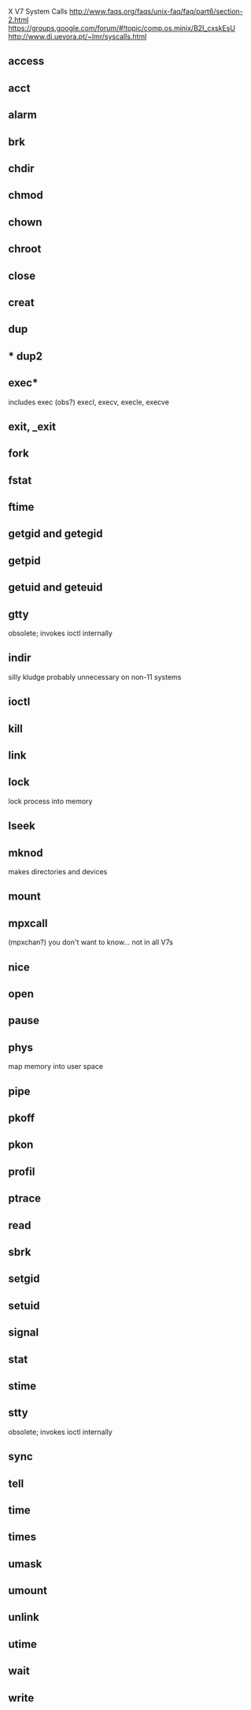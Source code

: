 X V7 System Calls
http://www.faqs.org/faqs/unix-faq/faq/part6/section-2.html
https://groups.google.com/forum/#!topic/comp.os.minix/B2I_cxskEsU
http://www.di.uevora.pt/~lmr/syscalls.html

## access

## acct

## alarm

## brk

## chdir

## chmod

## chown

## chroot

## close

## creat

## dup

## * dup2

## exec*
includes exec (obs?) execl, execv, execle, execve

## exit, _exit

## fork

## fstat

## ftime

## getgid and getegid

## getpid

## getuid and geteuid

## gtty
obsolete; invokes ioctl internally

## indir
silly kludge probably unnecessary on non-11 systems

## ioctl

## kill

## link

## lock
lock process into memory

## lseek

## mknod
makes directories and devices

## mount

## mpxcall
(mpxchan?) you don't want to know... not in all V7s

## nice

## open

## pause

## phys
map memory into user space

## pipe

## pkoff

## pkon

## profil

## ptrace

## read

## sbrk

## setgid

## setuid

## signal

## stat

## stime

## stty
obsolete; invokes ioctl internally

## sync

## tell

## time

## times

## umask

## umount

## unlink

## utime

## wait

## write

